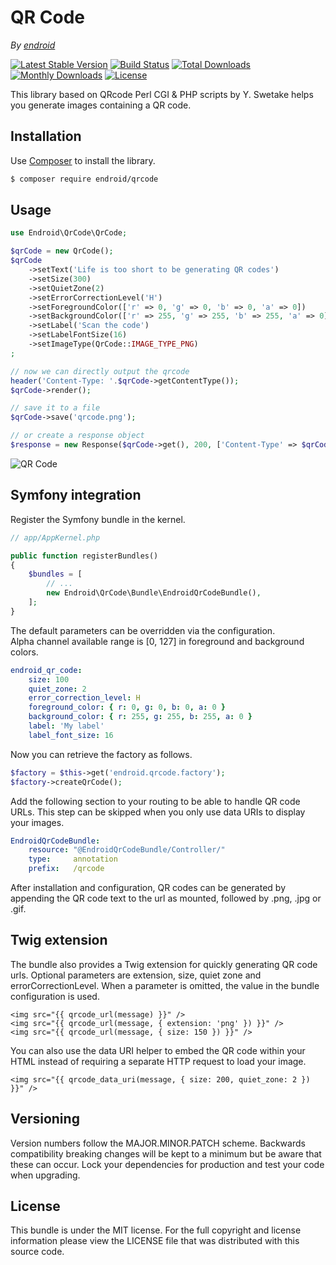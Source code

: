 QR Code
=======

*By [endroid](http://endroid.nl/)*

[![Latest Stable Version](http://img.shields.io/packagist/v/endroid/qrcode.svg)](https://packagist.org/packages/endroid/qrcode)
[![Build Status](http://img.shields.io/travis/endroid/QrCode.svg)](http://travis-ci.org/endroid/QrCode)
[![Total Downloads](http://img.shields.io/packagist/dt/endroid/qrcode.svg)](https://packagist.org/packages/endroid/qrcode)
[![Monthly Downloads](http://img.shields.io/packagist/dm/endroid/qrcode.svg)](https://packagist.org/packages/endroid/qrcode)
[![License](http://img.shields.io/packagist/l/endroid/qrcode.svg)](https://packagist.org/packages/endroid/qrcode)

This library based on QRcode Perl CGI & PHP scripts by Y. Swetake helps you generate images containing a QR code.

## Installation

Use [Composer](https://getcomposer.org/) to install the library.

``` bash
$ composer require endroid/qrcode
```

## Usage

```php
use Endroid\QrCode\QrCode;

$qrCode = new QrCode();
$qrCode
    ->setText('Life is too short to be generating QR codes')
    ->setSize(300)
    ->setQuietZone(2)
    ->setErrorCorrectionLevel('H')
    ->setForegroundColor(['r' => 0, 'g' => 0, 'b' => 0, 'a' => 0])
    ->setBackgroundColor(['r' => 255, 'g' => 255, 'b' => 255, 'a' => 0])
    ->setLabel('Scan the code')
    ->setLabelFontSize(16)
    ->setImageType(QrCode::IMAGE_TYPE_PNG)
;

// now we can directly output the qrcode
header('Content-Type: '.$qrCode->getContentType());
$qrCode->render();

// save it to a file
$qrCode->save('qrcode.png');

// or create a response object
$response = new Response($qrCode->get(), 200, ['Content-Type' => $qrCode->getContentType()]);
```

![QR Code](http://endroid.nl/qrcode/Life%20is%20too%20short%20to%20be%20generating%20QR%20codes.png?label=Scan%20the%20code)

## Symfony integration

Register the Symfony bundle in the kernel.

```php
// app/AppKernel.php

public function registerBundles()
{
    $bundles = [
        // ...
        new Endroid\QrCode\Bundle\EndroidQrCodeBundle(),
    ];
}
```

The default parameters can be overridden via the configuration.  
Alpha channel available range is [0, 127] in foreground and background colors.

```yaml
endroid_qr_code:
    size: 100
    quiet_zone: 2
    error_correction_level: H
    foreground_color: { r: 0, g: 0, b: 0, a: 0 }
    background_color: { r: 255, g: 255, b: 255, a: 0 }
    label: 'My label'
    label_font_size: 16
```

Now you can retrieve the factory as follows.

```php
$factory = $this->get('endroid.qrcode.factory');
$factory->createQrCode();
```

Add the following section to your routing to be able to handle QR code URLs.
This step can be skipped when you only use data URIs to display your images.

``` yml
EndroidQrCodeBundle:
    resource: "@EndroidQrCodeBundle/Controller/"
    type:     annotation
    prefix:   /qrcode
```

After installation and configuration, QR codes can be generated by appending
the QR code text to the url as mounted, followed by .png, .jpg or .gif.

## Twig extension

The bundle also provides a Twig extension for quickly generating QR code urls.
Optional parameters are extension, size, quiet zone and errorCorrectionLevel. When
a parameter is omitted, the value in the bundle configuration is used.

``` twig
<img src="{{ qrcode_url(message) }}" />
<img src="{{ qrcode_url(message, { extension: 'png' }) }}" />
<img src="{{ qrcode_url(message, { size: 150 }) }}" />
```

You can also use the data URI helper to embed the QR code within your HTML
instead of requiring a separate HTTP request to load your image.

``` twig
<img src="{{ qrcode_data_uri(message, { size: 200, quiet_zone: 2 }) }}" />
```

## Versioning

Version numbers follow the MAJOR.MINOR.PATCH scheme. Backwards compatibility
breaking changes will be kept to a minimum but be aware that these can occur.
Lock your dependencies for production and test your code when upgrading.

## License

This bundle is under the MIT license. For the full copyright and license
information please view the LICENSE file that was distributed with this source code.
